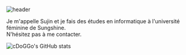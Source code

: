 ![header](https://capsule-render.vercel.app/api?type=wave&color=auto&height=250&section=header&text=Salut!%20GitHub&fontSize=40&animation=scaleIn)

Je m'appelle Sujin et je fais des études en informatique à l'université féminine de Sungshine.
</br>
N'hésitez pas à me contacter.


<!--
<img src="https://img.shields.io/badge/javascript-F7DF1E?style=flat-square&logo=JavaScript&logoColor=black"/> <img src="https://img.shields.io/badge/nodedotjs-339933?style=flat-square&logo=Node.js&logoColor=black"/> <img src="https://img.shields.io/badge/React-61DAFB?style=flat-square&logo=React&logoColor=black"/>
-->

![cDoGGo's GitHub stats](https://github-readme-stats.vercel.app/api?username=kcdoggo&show_icons=true&theme=github_dark )

<!--
**kcdoggo/kcdoggo** is a ✨ _special_ ✨ repository because its `README.md` (this file) appears on your GitHub profile.

Here are some ideas to get you started:

- 🔭 I’m currently working on ...
- 🌱 I’m currently learning ...
- 👯 I’m looking to collaborate on ...
- 🤔 I’m looking for help with ...
- 💬 Ask me about ...
- 📫 How to reach me: ...
- 😄 Pronouns: ...
- ⚡ Fun fact: ...
-->
